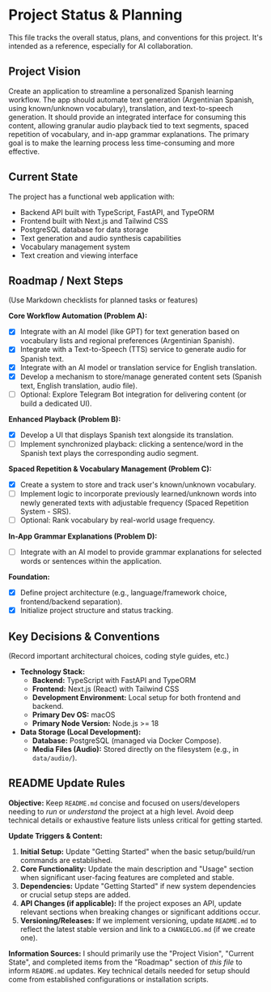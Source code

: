# Project Status & Planning

This file tracks the overall status, plans, and conventions for this project. It's intended as a reference, especially for AI collaboration.

## Project Vision

Create an application to streamline a personalized Spanish learning workflow. The app should automate text generation (Argentinian Spanish, using known/unknown vocabulary), translation, and text-to-speech generation. It should provide an integrated interface for consuming this content, allowing granular audio playback tied to text segments, spaced repetition of vocabulary, and in-app grammar explanations. The primary goal is to make the learning process less time-consuming and more effective.

## Current State

The project has a functional web application with:
- Backend API built with TypeScript, FastAPI, and TypeORM
- Frontend built with Next.js and Tailwind CSS
- PostgreSQL database for data storage
- Text generation and audio synthesis capabilities
- Vocabulary management system
- Text creation and viewing interface

## Roadmap / Next Steps

(Use Markdown checklists for planned tasks or features)

**Core Workflow Automation (Problem A):**
- [X] Integrate with an AI model (like GPT) for text generation based on vocabulary lists and regional preferences (Argentinian Spanish).
- [X] Integrate with a Text-to-Speech (TTS) service to generate audio for Spanish text.
- [X] Integrate with an AI model or translation service for English translation.
- [X] Develop a mechanism to store/manage generated content sets (Spanish text, English translation, audio file).
- [ ] Optional: Explore Telegram Bot integration for delivering content (or build a dedicated UI).

**Enhanced Playback (Problem B):**
- [X] Develop a UI that displays Spanish text alongside its translation.
- [ ] Implement synchronized playback: clicking a sentence/word in the Spanish text plays the corresponding audio segment.

**Spaced Repetition & Vocabulary Management (Problem C):**
- [X] Create a system to store and track user's known/unknown vocabulary.
- [ ] Implement logic to incorporate previously learned/unknown words into newly generated texts with adjustable frequency (Spaced Repetition System - SRS).
- [ ] Optional: Rank vocabulary by real-world usage frequency.

**In-App Grammar Explanations (Problem D):**
- [ ] Integrate with an AI model to provide grammar explanations for selected words or sentences within the application.

**Foundation:**
- [X] Define project architecture (e.g., language/framework choice, frontend/backend separation).
- [X] Initialize project structure and status tracking.

## Key Decisions & Conventions

(Record important architectural choices, coding style guides, etc.)
- **Technology Stack:**
    - **Backend:** TypeScript with FastAPI and TypeORM
    - **Frontend:** Next.js (React) with Tailwind CSS
    - **Development Environment:** Local setup for both frontend and backend.
    - **Primary Dev OS:** macOS
    - **Primary Node Version:** Node.js >= 18
- **Data Storage (Local Development):**
    - **Database:** PostgreSQL (managed via Docker Compose).
    - **Media Files (Audio):** Stored directly on the filesystem (e.g., in `data/audio/`).

## README Update Rules

**Objective:** Keep `README.md` concise and focused on users/developers needing to *run* or *understand* the project at a high level. Avoid deep technical details or exhaustive feature lists unless critical for getting started.

**Update Triggers & Content:**

1.  **Initial Setup:** Update "Getting Started" when the basic setup/build/run commands are established.
2.  **Core Functionality:** Update the main description and "Usage" section when significant user-facing features are completed and stable.
3.  **Dependencies:** Update "Getting Started" if new system dependencies or crucial setup steps are added.
4.  **API Changes (if applicable):** If the project exposes an API, update relevant sections when breaking changes or significant additions occur.
5.  **Versioning/Releases:** If we implement versioning, update `README.md` to reflect the latest stable version and link to a `CHANGELOG.md` (if we create one).

**Information Sources:** I should primarily use the "Project Vision", "Current State", and completed items from the "Roadmap" section of *this file* to inform `README.md` updates. Key technical details needed for setup should come from established configurations or installation scripts. 